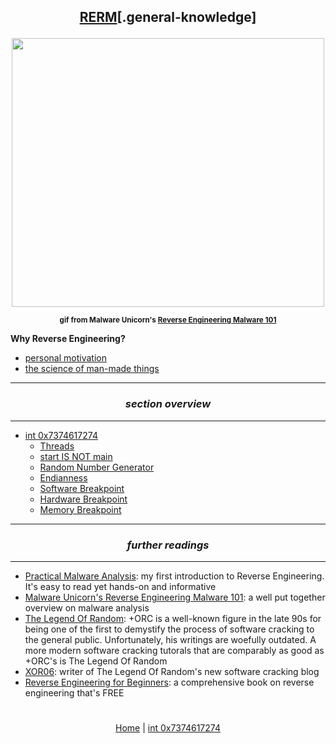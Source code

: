 ## <p align='center'><a href="/README.md#table-of-contents">RERM</a>[.general-knowledge]</p>

<div align='center'> 
<img src="https://github.com/yellowbyte/reverse-engineering-reference-manual/blob/reorganize/images/general-knowledge/malwareunicorn_bikeloop.gif" width="500" height="430"> 
<p align='center'><sub><strong>gif from Malware Unicorn's <a href="https://securedorg.github.io/RE101/intro/">Reverse Engineering Malware 101</a></strong></sub></p>
</div>

__Why Reverse Engineering?__
* [personal motivation](https://gist.github.com/yellowbyte/cb45efbb2fe05b631455b7523ebd1ff3)
* [the science of man-made things](https://medium.com/@againsthimself/in-defense-of-reverse-engineering-e07fe19b26c)

---
### *<p align='center'> section overview </p>*
---
* [int 0x7374617274](int_0x7374617274.md)
  * [Threads](int_0x7374617274.md#-threads-)
  * [start IS NOT main](int_0x7374617274.md#-start-is-not-main-)
  * [Random Number Generator](int_0x7374617274.md#-random-number-generator-)
  * [Endianness](int_0x7374617274.md#-endianness-)
  * [Software Breakpoint](int_0x7374617274.md#-software-breakpoint-)
  * [Hardware Breakpoint](int_0x7374617274.md#-hardware-breakpoint-)
  * [Memory Breakpoint](int_0x7374617274.md#-memory-breakpoint-)

---
### *<p align='center'> further readings </p>*
---
* [Practical Malware Analysis](https://www.nostarch.com/malware): my first introduction to Reverse Engineering. It's easy to read yet hands-on and informative
* [Malware Unicorn's Reverse Engineering Malware 101](https://securedorg.github.io/RE101/): a well put together overview on malware analysis
* [The Legend Of Random](http://octopuslabs.io/legend/blog/sample-page.html): +ORC is a well-known figure in the late 90s for being one of the first to demystify the process of software cracking to the general public. Unfortunately, his writings are woefully outdated. A more modern software cracking tutorals that are comparably as good as +ORC's is The Legend Of Random
* [XOR06](https://xor06.wordpress.com/tutorials/): writer of The Legend Of Random's new software cracking blog
* [Reverse Engineering for Beginners](https://beginners.re/): a comprehensive book on reverse engineering that's FREE

#
<p align='center'><a href="/README.md">Home</a> | <a href="int_0x7374617274.md">int 0x7374617274</a></p>
